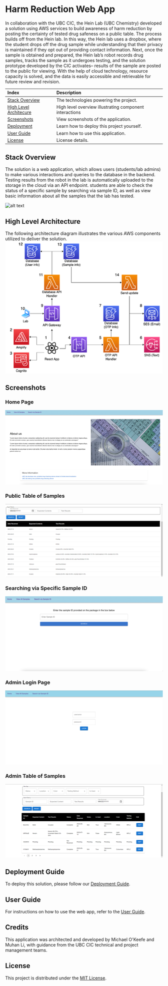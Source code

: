 # Harm Reduction Web App

In collaboration with the UBC CIC, the Hein Lab (UBC Chemistry) developed a solution using AWS services to build awareness of harm reduction by posting the certainty of tested drug safeness on a public table. The process builds off from the Hein lab. In this way, the Hein lab uses a dropbox, where the student drops off the drug sample while understanding that their privacy is maintained if they opt out of providing contact information. Next, once the sample is obtained and prepared, the Hein lab’s robot records drug samples, tracks the sample as it undergoes testing, and the solution prototype developed by the CIC activates– results of the sample are posted to the public for viewing. With the help of cloud technology, resource capacity is solved, and the data is easily accessible and retrievable for future review and revision. 

|Index| Description|
|:---------------------------------------------------|:---------------------------------------------------------|
| [Stack Overview](#stack-overview)                  | The technologies powering the project.                   |
| [High Level Architecure](#high-level-architecture) | High level overview illustrating component interactions  |
| [Screenshots](#screenshots)                        | View screenshots of the application.                     |
| [Deployment](#deployment-guide)                    | Learn how to deploy this project yourself.               |
| [User Guide](#user-guide)                          | Learn how to use this application.                       |
| [License](#license)                                | License details.                                         |

## Stack Overview

The solution is a web application, which allows users (students/lab admins) to make various interactions and queries to the database in the backend. Testing results from the robot in the lab is automatically uploaded to the storage in the cloud via an API endpoint. students are able to check the status of a specific sample by searching via sample ID, as well as view basic information about all the samples that the lab has tested.

![alt text](./docs/images/interactions.png)

## High Level Architecture

The following architecture diagram illustrates the various AWS components utilized to deliver the solution.  
![alt text](./docs/images/architecture.png)

## Screenshots

### Home Page

![alt text](./docs/images/home.png)

### Public Table of Samples

![alt text](./docs/images/publictable.png)

### Searching via Specific Sample ID

![alt text](./docs/images/sampleidentry.png)

### Admin Login Page

![alt text](./docs/images/adminlogin.png)

### Admin Table of Samples

![alt text](./docs/images/admintable.png)

## Deployment Guide

To deploy this solution, please follow our [Deployment Guide](./docs/deployment.md).

## User Guide

For instructions on how to use the web app, refer to the [User Guide](./docs/userguide.md).

## Credits

This application was architected and developed by Michael O'Keefe and Muhan Li, with guidance from the UBC CIC technical and project management teams.

## License

This project is distributed under the [MIT License](./LICENSE).
